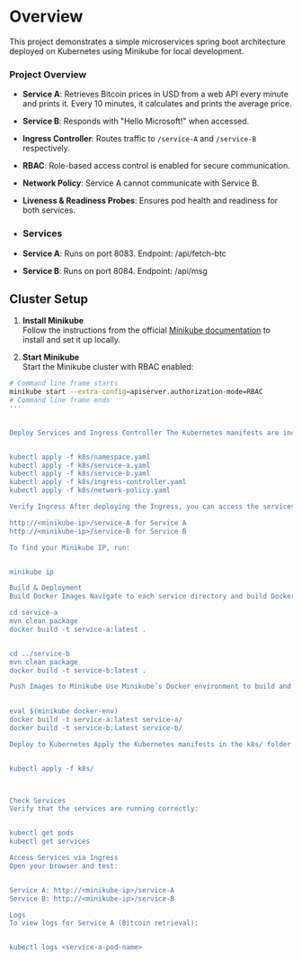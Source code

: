 # Overview
This project demonstrates a simple microservices spring boot architecture deployed on Kubernetes using Minikube for local development.

### Project Overview
- **Service A**: Retrieves Bitcoin prices in USD from a web API every minute and prints it. Every 10 minutes, it calculates and prints the average price.
- **Service B**: Responds with "Hello Microsoft!" when accessed.
- **Ingress Controller**: Routes traffic to `/service-A` and `/service-B` respectively.
- **RBAC**: Role-based access control is enabled for secure communication.
- **Network Policy**: Service A cannot communicate with Service B.
- **Liveness & Readiness Probes**: Ensures pod health and readiness for both services.

- ### Services
- **Service A**: Runs on port 8083. Endpoint: /api/fetch-btc
- **Service B**: Runs on port 8084. Endpoint: /api/msg

## Cluster Setup

1. **Install Minikube**  
   Follow the instructions from the official [Minikube documentation](https://minikube.sigs.k8s.io/docs/start/) to install and set it up locally.

2. **Start Minikube**  
   Start the Minikube cluster with RBAC enabled:

```bash
# Command line frame starts
minikube start --extra-config=apiserver.authorization-mode=RBAC
# Command line frame ends
'''


Deploy Services and Ingress Controller The Kubernetes manifests are included in the k8s directory. To apply them, use the following commands:


kubectl apply -f k8s/namespace.yaml
kubectl apply -f k8s/service-a.yaml
kubectl apply -f k8s/service-b.yaml
kubectl apply -f k8s/ingress-controller.yaml
kubectl apply -f k8s/network-policy.yaml

Verify Ingress After deploying the Ingress, you can access the services by opening a browser and navigating to:

http://<minikube-ip>/service-A for Service A
http://<minikube-ip>/service-B for Service B

To find your Minikube IP, run:


minikube ip

Build & Deployment
Build Docker Images Navigate to each service directory and build Docker images:

cd service-a
mvn clean package
docker build -t service-a:latest .


cd ../service-b
mvn clean package
docker build -t service-b:latest .

Push Images to Minikube Use Minikube’s Docker environment to build and push images:

 
eval $(minikube docker-env)
docker build -t service-a:latest service-a/
docker build -t service-b:latest service-b/

Deploy to Kubernetes Apply the Kubernetes manifests in the k8s/ folder to deploy the services and configure Ingress:


kubectl apply -f k8s/



Check Services
Verify that the services are running correctly:


kubectl get pods
kubectl get services

Access Services via Ingress
Open your browser and test:


Service A: http://<minikube-ip>/service-A
Service B: http://<minikube-ip>/service-B

Logs
To view logs for Service A (Bitcoin retrieval):


kubectl logs <service-a-pod-name>







  


